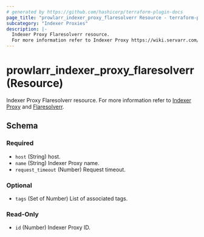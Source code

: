 ```yaml
---
# generated by https://github.com/hashicorp/terraform-plugin-docs
page_title: "prowlarr_indexer_proxy_flaresolverr Resource - terraform-provider-prowlarr"
subcategory: "Indexer Proxies"
description: |-
  Indexer Proxy Flaresolverr resource.
  For more information refer to Indexer Proxy https://wiki.servarr.com/prowlarr/settings#indexer-proxies and Flaresolverr https://wiki.servarr.com/prowlarr/supported#flaresolverr.
---
```


# prowlarr_indexer_proxy_flaresolverr (Resource)

<!-- subcategory:Indexer Proxies -->
Indexer Proxy Flaresolverr resource.
For more information refer to [Indexer Proxy](https://wiki.servarr.com/prowlarr/settings#indexer-proxies) and [Flaresolverr](https://wiki.servarr.com/prowlarr/supported#flaresolverr).



<!-- schema generated by tfplugindocs -->
## Schema

### Required

- `host` (String) host.
- `name` (String) Indexer Proxy name.
- `request_timeout` (Number) Request timeout.

### Optional

- `tags` (Set of Number) List of associated tags.

### Read-Only

- `id` (Number) Indexer Proxy ID.

